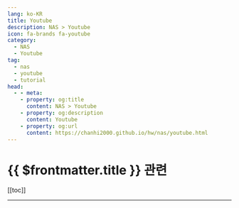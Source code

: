 ```yaml
---
lang: ko-KR
title: Youtube
description: NAS > Youtube
icon: fa-brands fa-youtube
category:
  - NAS
  - Youtube 
tag:
  - nas
  - youtube
  - tutorial
head:
  - - meta:
    - property: og:title
      content: NAS > Youtube
    - property: og:description
      content: Youtube
    - property: og:url
      content: https://chanhi2000.github.io/hw/nas/youtube.html
---
```


# {{ $frontmatter.title }} 관련

[[toc]]

---

<MyYouTubeItems jsonName="yu-Level1Techs" /><!-- Level1Techs -->
<MyYouTubeItems jsonName="yu-SpaceRexWill" /><!-- SpaceRex -->
<MyYouTubeItems jsonName="yu-ThisDoesNotCompute" /><!-- This Does Not Compute -->
<MyYouTubeItems jsonName="yu-NicoKnowsTech" /><!-- Nico Knows Tech -->
<MyYouTubeItems jsonName="yu-2GuysTek" /><!-- 2GuysTek -->
<MyYouTubeItems jsonName="yu-BudgetNerd" /><!-- Budget Nerd -->
<MyYouTubeItems jsonName="yu-ColorScale" /><!-- ColorScale -->
<MyYouTubeItems jsonName="yu-라이브렉스" /><!-- 라이브렉스 LiveREX -->

<TagLinks />